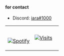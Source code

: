 <h4 align="left">for contact</h4>

 - Discord: [iara#1000](https://discord.com/users/919623283069046845)


<table width="100%"> 
  <tr>
  <td width="50%">

&nbsp; <br> [![Spotify](https://novatorem.vercel.app/api/spotify?background_color=0d1117&border_color=ffffff)](https://open.spotify.com/user/qtlifgzk3eeativx5nsoeioxa)

  </td>
  <td width="50%">

[![Visits](https://komarev.com/ghpvc/?username=selamikarabacak&logo=GitHub&label=github%20visits&color=336699&logoColor=white&style=flat-square)](https://github.com/selamikarabacak)

  </p>
  </td>
</table>
